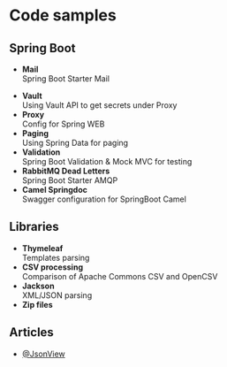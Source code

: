 # Code samples

## Spring Boot

- **Mail**\
  Spring Boot Starter Mail

[//]: # (Need refactoring )

- **Vault**\
  Using Vault API to get secrets under Proxy
- **Proxy**\
  Config for Spring WEB
- **Paging**\
  Using Spring Data for paging
- **Validation**\
  Spring Boot Validation & Mock MVC for testing
- **RabbitMQ Dead Letters**\
  Spring Boot Starter AMQP
- **Camel Springdoc**\
  Swagger configuration for SpringBoot Camel

## Libraries

- **Thymeleaf**\
  Templates parsing
- **CSV processing**\
  Comparison of Apache Commons CSV and OpenCSV
- **Jackson**\
  XML/JSON parsing
- **Zip files**

[//]: # (  Not finished)

## Articles

- [@JsonView](https://reflectoring.io/jackson-jsonview-tutorial/)

[//]: # (
TODO
zip
сертификаты?
rabbit mq
брокеры сообщений
security
web socket
cookie
OAuth
)
